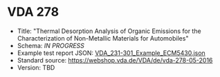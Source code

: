 # VDA 278
  - Title: "Thermal Desorption Analysis of Organic Emissions for the Characterization of Non-Metallic Materials for Automobiles"
  - Schema: _IN PROGRESS_
  - Example test report JSON: [VDA_231-301_Example_ECM5430.json](./VDA_231-301_Example_ECM5430.json)
  - Standard source: https://webshop.vda.de/VDA/de/vda-278-05-2016
  - Version: TBD
